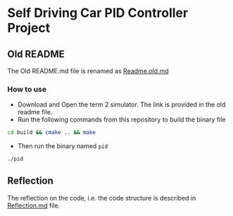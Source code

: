 # Self Driving Car PID Controller Project

## Old README
The Old README.md file is renamed as [Readme.old.md](README.old.md)

### How to use
- Download and Open the term 2 simulator. The link is provided in the old readme file.
- Run the following commands from this repository to build the binary file
```bash
cd build && cmake .. && make
```
- Then run the binary named `pid`
```bash
./pid
```

## Reflection
The reflection on the code, i.e. the code structure is described in [Reflection.md](Reflection.md) file.